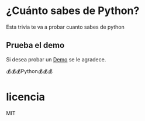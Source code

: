 # ¿Cuánto sabes de Python?
Esta trivia te va a probar cuanto sabes de python

## Prueba el demo

Si desea probar un [Demo](https://replit.com/@BillGutierrez/Quien-quiere-ser-Millonario) se le agradece.


💰💰💰Python💰💰💰

# licencia
MIT


